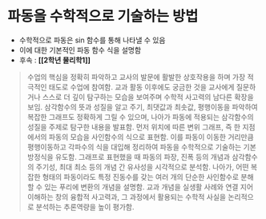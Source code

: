 # 파동을 수학적으로 기술하는 방법
- 수학적으로 파동은 sin 함수를 통해 나타낼 수 있음
- 이에 대한 기본적인 파동 함수 식을 설명함
- 후속 : **[[2학년 물리학1]]**


> 수업의 핵심을 정확히 파악하고 교사의 발문에 활발한 상호작용을 하며 가장 적극적인 태도로 수업에 참여함. 교과 활동 이후에도 궁금한 것을 교사에게 질문하거나 스스로 더 깊이 탐구하는 모습을 보여주며 수학적 사고력의 남다른 확장을 보임. 삼각함수의 뜻과 성질을 알고 주기, 최댓값과 최솟값, 평행이동을 파악하여 복잡한 그래프도 정확하게 그릴 수 있으며, 나아가 파동에 적용되는 삼각함수의 성질을 주제로 탐구한 내용을 발표함. 먼저 위치에 따른 변위 그래프, 즉 한 지점에서의 파동의 모습을 사인함수의 식으로 표현함. 이를 파동이 이동한 거리만큼 평행이동하고 각파수의 식을 대입해 정리하여 파동을 수학적으로 기술하는 기본 방정식을 유도함. 그래프로 표현했을 때 파동의 파장, 진폭 등의 개념과 삼각함수의 주기성, 최대 최소 등의 개념 간 유사성을 시각적으로 분석함. 나아가, 어떤 복잡한 형태의 파동이라도 특정 진동수를 갖는 여러 개의 단순한 사인함수로 분해할 수 있는 푸리에 변환의 개념을 설명함. 교과 개념을 실생활 사례와 연결 지어 이해하는 창의 융합적 사고력과, 그 과정에서 활용되는 수학적 사실을 논리적으로 분석하는 추론역량을 높이 평가함.
